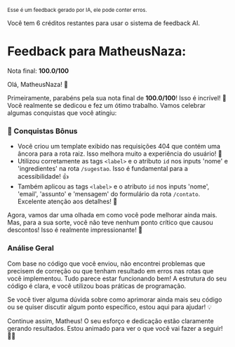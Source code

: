 <sup>Esse é um feedback gerado por IA, ele pode conter erros.</sup>

Você tem 6 créditos restantes para usar o sistema de feedback AI.

# Feedback para MatheusNaza:

Nota final: **100.0/100**

Olá, MatheusNaza! 🚀

Primeiramente, parabéns pela sua nota final de **100.0/100**! Isso é incrível! 🎉 Você realmente se dedicou e fez um ótimo trabalho. Vamos celebrar algumas conquistas que você atingiu:

### 🎉 Conquistas Bônus
- Você criou um template exibido nas requisições 404 que contém uma âncora para a rota raiz. Isso melhora muito a experiência do usuário! 👏
- Utilizou corretamente as tags `<label>` e o atributo `id` nos inputs 'nome' e 'ingredientes' na rota `/sugestao`. Isso é fundamental para a acessibilidade! 👍
- Também aplicou as tags `<label>` e o atributo `id` nos inputs 'nome', 'email', 'assunto' e 'mensagem' do formulário da rota `/contato`. Excelente atenção aos detalhes! 🌟

Agora, vamos dar uma olhada em como você pode melhorar ainda mais. Mas, para a sua sorte, você não teve nenhum ponto crítico que causou descontos! Isso é realmente impressionante! 🎊

### Análise Geral
Com base no código que você enviou, não encontrei problemas que precisem de correção ou que tenham resultado em erros nas rotas que você implementou. Tudo parece estar funcionando bem! A estrutura do seu código é clara, e você utilizou boas práticas de programação.

Se você tiver alguma dúvida sobre como aprimorar ainda mais seu código ou se quiser discutir algum ponto específico, estou aqui para ajudar! 💡

Continue assim, Matheus! O seu esforço e dedicação estão claramente gerando resultados. Estou animado para ver o que você vai fazer a seguir! 🚀✨